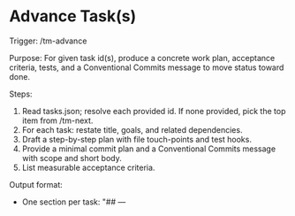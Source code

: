 # Advance Task(s)

Trigger: /tm-advance

Purpose: For given task id(s), produce a concrete work plan, acceptance criteria, tests, and a Conventional Commits message to move status toward done.

Steps:
1. Read tasks.json; resolve each provided id. If none provided, pick the top item from /tm-next.
2. For each task: restate title, goals, and related dependencies.
3. Draft a step-by-step plan with file touch-points and test hooks.
4. Provide a minimal commit plan and a Conventional Commits message with scope and short body.
5. List measurable acceptance criteria.

Output format:
- One section per task: "## <id> — <title>"
- Subsections: Plan, Files, Tests, Acceptance, Commit Message (fenced), Risks.

Examples:
- Input: /tm-advance TM-42 TM-43
- Output: structured sections with a commit message like `feat(parser): implement rule X`.

Notes:
- Do not mutate tasks.json. Emit proposed changes only.
